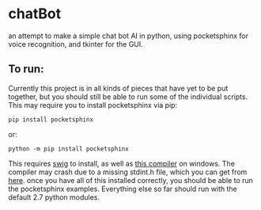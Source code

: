 # chatBot
an attempt to make a simple chat bot AI in python, using pocketsphinx for voice recognition, and tkinter for the GUI.
## To run:
Currently this project is in all kinds of pieces that have yet to be put together, but you should still be able to run some of the individual scripts. This may require you to install pocketsphinx via pip:
```
pip install pocketsphinx
```
or:
```
python -m pip install pocketsphinx
```
This requires [swig](http://www.swig.org) to install, as well as [this compiler](https://www.microsoft.com/en-us/download/details.aspx?id=44266) on windows. The compiler may crash due to a missing stdint.h file, which you can get from [here](https://code.google.com/archive/p/msinttypes/). once you have all of this installed correctly, you should be able to run the pocketsphinx examples. Everything else so far should run with the default 2.7 python modules. 
